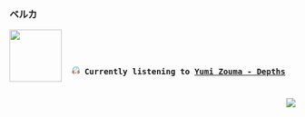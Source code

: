 ### ベルカ

<div align="center">
<kbd>
<a href="https://www.youtube.com/results?search_query=Yumi+Zouma+Depths" target="_blank">
    <img align="left" width="92" height="92" src="https:&#x2F;&#x2F;lastfm.freetls.fastly.net&#x2F;i&#x2F;u&#x2F;174s&#x2F;c0fce240973487f132ba8651d714345c.jpg">
</a>
</br></br></br>
<b><p align="center"><img height="14" width="14" src=https:&#x2F;&#x2F;github.com&#x2F;BelkaDev&#x2F;BelkaDev&#x2F;blob&#x2F;master&#x2F;assets&#x2F;listening3.png?raw&#x3D;true> Currently listening to <a href="https://www.youtube.com/results?search_query=Yumi+Zouma+Depths" target="_blank">Yumi Zouma  - Depths</a> </b></p>
</kbd>
</div>

#

<div align="right">
    <a align="center" href="mailto:belk5@outlook.com"><img src="https://img.shields.io/badge/-contact-blue?style=flat-rounded&logo=contact&logoColor=white"></a>
</div>
